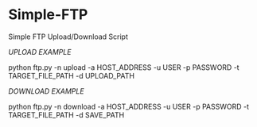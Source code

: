 # Simple-FTP
Simple FTP  Upload/Download Script


*UPLOAD EXAMPLE*

python ftp.py -n upload -a HOST_ADDRESS -u USER -p PASSWORD -t TARGET_FILE_PATH -d UPLOAD_PATH


*DOWNLOAD EXAMPLE*

python ftp.py -n download -a HOST_ADDRESS -u USER -p PASSWORD -t TARGET_FILE_PATH -d SAVE_PATH
